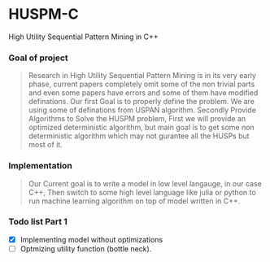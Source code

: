 # HUSPM-C
High Utility Sequential Pattern Mining in C++


### Goal of project
> Research in High Utility Sequential Pattern Mining is in its very early phase, current papers completely omit some of the non trivial parts and even some papers have errors and some of them have modified definations. Our first Goal is to properly define the problem. We are using some of definations from USPAN algorithm. Secondly Provide Algorithms to Solve the HUSPM problem, First we will provide an optimized deterministic algorithm, but main goal is to get some non deterministic algorithm which may not gurantee all the HUSPs but most of it. 


### Implementation
> Our Current goal is to write a model in low level langauge, in our case C++, Then switch to some high level language like julia or python to run machine learning algorithm on top of model written in C++.

### Todo list Part 1
- [x] Implementing model without optimizations
- [ ] Optmizing utility function (bottle neck).
